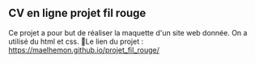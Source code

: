 ## CV en ligne projet fil rouge 
Ce projet a pour but de réaliser la maquette d'un site web donnée. On a utilisé du html et css.
📝Le lien du projet : https://maelhemon.github.io/projet_fil_rouge/

